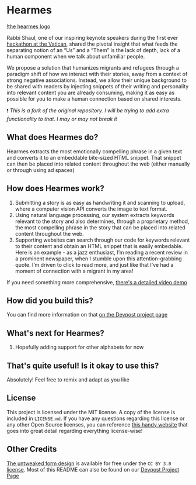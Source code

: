 # Hearmes

[!the hearmes logo](\static\img\logo.png)

Rabbi Shaul, one of our inspiring keynote speakers during the first ever [hackathon at the Vatican](https://vhacks.org), shared the pivotal insight that what feeds the separating notion of an “Us” and a “Them” is the lack of depth, lack of a human component when we talk about unfamiliar people.

We propose a solution that humanizes migrants and refugees through a paradigm shift of how we interact with their stories, away from a context of strong negative associations. Instead, we allow their unique background to be shared with readers by injecting snippets of their writing and personality into relevant content you are already consuming, making it as easy as possible for you to make a human connection based on shared interests.

:exclamation: *This is a fork of the original repository. 
I will be trying to add extra functionality to that. I may or may not break it*

## What does Hearmes do?

Hearmes extracts the most emotionally compelling phrase in a given text and converts it to an embeddable bite-sized HTML snippet. That snippet
can then be placed into related content throughout the web (either manually or through using ad spaces)

## How does Hearmes work?

1) Submitting a story is as easy as handwriting it and scanning to upload, where a computer vision API converts the image to text format.
2) Using natural language processing, our system extracts keywords relevant to the story and also determines, through a proprietary method,
the most compelling phrase in the story that can be placed into related content throughout the web.
3) Supporting websites can search through our code for keywords relevant to their content and obtain an HTML snippet
that is easily embedable. Here is an example - as a jazz enthusiast, I’m reading a recent review in a prominent newspaper,
when I stumble upon this attention-grabbing quote. I’m driven to click to read more, 
and just like that I’ve had a moment of connection with a migrant in my area!

If you need something more comprehensive, [there's a detailed video demo]() 

## How did you build this?

You can find more information on that [on the Devpost project page](devpost.com/software/hearmes)

## What's next for Hearmes? 

1) Hopefully adding support for other alphabets for now

## That's quite useful! Is it okay to use this?

Absolutely! Feel free to remix and adapt as you like 


## License

This project is licensed under the MIT license. A copy of the license is included in `LICENSE.md`. If you have any questions regarding this license or any other Open Source licenses, you can reference [this handy website](https://itsfoss.com/open-source-licenses-explained/) that goes into great detail regarding everything license-wise!

## Other Credits

[The untweaked form design](https://colorlib.com/wp/template/contact-form-v2/) is available for free under the `CC BY 3.0` [license](https://creativecommons.org/licenses/by/3.0/).
Most of this README can also be found on our [Devpost Project Page](devpost.com/software/hearmes)